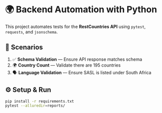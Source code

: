 # 🌍 Backend Automation with Python

This project automates tests for the **RestCountries API** using `pytest`, `requests`, and `jsonschema`.

## 🧠 Scenarios
1. ✅ **Schema Validation** — Ensure API response matches schema  
2. 🌍 **Country Count** — Validate there are 195 countries  
3. 🗣️ **Language Validation** — Ensure SASL is listed under South Africa  

## ⚙️ Setup & Run
```bash
pip install -r requirements.txt
pytest --alluredir=reports/
